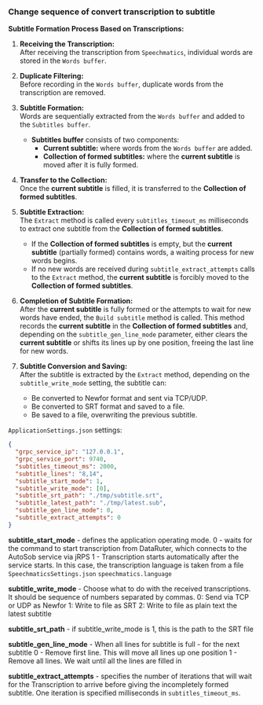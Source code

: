 ﻿### Change sequence of convert transcription to subtitle

**Subtitle Formation Process Based on Transcriptions:**

1. **Receiving the Transcription:**  
   After receiving the transcription from `Speechmatics`, individual words are stored in the `Words buffer`.

2. **Duplicate Filtering:**  
   Before recording in the `Words buffer`, duplicate words from the transcription are removed.

3. **Subtitle Formation:**  
   Words are sequentially extracted from the `Words buffer` and added to the `Subtitles buffer`.

   - **Subtitles buffer** consists of two components:
     - **Current subtitle:** where words from the `Words buffer` are added.
     - **Collection of formed subtitles:** where the **current subtitle** is moved after it is fully formed.

4. **Transfer to the Collection:**  
   Once the **current subtitle** is filled, it is transferred to the **Collection of formed subtitles**.

5. **Subtitle Extraction:**  
   The `Extract` method is called every `subtitles_timeout_ms` milliseconds to extract one subtitle from the **Collection of formed subtitles**.

   - If the **Collection of formed subtitles** is empty, but the **current subtitle** (partially formed) contains words, a waiting process for new words begins.
   - If no new words are received during `subtitle_extract_attempts` calls to the `Extract` method, the **current subtitle** is forcibly moved to the **Collection of formed subtitles**.

6. **Completion of Subtitle Formation:**  
   After the **current subtitle** is fully formed or the attempts to wait for new words have ended, the `Build subtitle` method is called. This method records the **current subtitle** in the **Collection of formed subtitles** and, depending on the `subtitle_gen_line_mode` parameter, either clears the **current subtitle** or shifts its lines up by one position, freeing the last line for new words.

7. **Subtitle Conversion and Saving:**  
   After the subtitle is extracted by the `Extract` method, depending on the `subtitle_write_mode` setting, the subtitle can:
   - Be converted to Newfor format and sent via TCP/UDP.
   - Be converted to SRT format and saved to a file.
   - Be saved to a file, overwriting the previous subtitle.

`ApplicationSettings.json` settings:

```json
{
  "grpc_service_ip": "127.0.0.1",
  "grpc_service_port": 9740,
  "subtitles_timeout_ms": 2000,
  "subtitle_lines": "8,14",
  "subtitle_start_mode": 1,
  "subtitle_write_mode": [0],
  "subtitle_srt_path": "./tmp/subtitle.srt",
  "subtitle_latest_path": "./tmp/latest.sub",
  "subtitle_gen_line_mode": 0,
  "subtitle_extract_attempts": 0
}
```

**subtitle_start_mode** - defines the application operating mode.
0 - waits for the command to start transcription from DataRuter, which connects to the AutoSob service via jRPS
1 - Transcription starts automatically after the service starts. In this case, the transcription language is taken from a file `SpeechmaticsSettings.json` `speechmatics.language`

**subtitle_write_mode** - Choose what to do with the received transcriptions. It should be sequence of numbers separated by commas.
0: Send via TCP or UDP as Newfor
1: Write to file as SRT
2: Write to file as plain text the latest subtitle

**subtitle_srt_path** - if subtitle_write_mode is 1, this is the path to the SRT file

**subtitle_gen_line_mode** - When all lines for subtitle is full - for the next subtitle
0 - Remove first line. This will move all lines up one position
1 - Remove all lines. We wait until all the lines are filled in

**subtitle_extract_attempts** - specifies the number of iterations that will wait for the Transcription
to arrive before giving the incompletely formed subtitle. One iteration is specified milliseconds in `subtitles_timeout_ms`.
